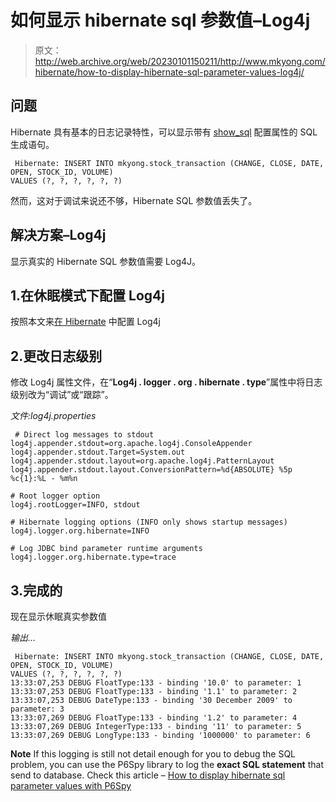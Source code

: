 # 如何显示 hibernate sql 参数值–Log4j

> 原文：<http://web.archive.org/web/20230101150211/http://www.mkyong.com/hibernate/how-to-display-hibernate-sql-parameter-values-log4j/>

## 问题

Hibernate 具有基本的日志记录特性，可以显示带有 [show_sql](http://web.archive.org/web/20220618160333/http://www.mkyong.com/hibernate/hibernate-display-generated-sql-to-console-show_sql-format_sql-and-use_sql_comments/) 配置属性的 SQL 生成语句。

```
 Hibernate: INSERT INTO mkyong.stock_transaction (CHANGE, CLOSE, DATE, OPEN, STOCK_ID, VOLUME) 
VALUES (?, ?, ?, ?, ?, ?) 
```

然而，这对于调试来说还不够，Hibernate SQL 参数值丢失了。

## 解决方案–Log4j

显示真实的 Hibernate SQL 参数值需要 Log4J。

## 1.在休眠模式下配置 Log4j

按照本文来[在 Hibernate](http://web.archive.org/web/20220618160333/http://www.mkyong.com/hibernate/how-to-configure-log4j-in-hibernate-project/) 中配置 Log4j

## 2.更改日志级别

修改 Log4j 属性文件，在“**Log4j . logger . org . hibernate . type**”属性中将日志级别改为“调试”或“跟踪”。

*文件:log4j.properties*

```
 # Direct log messages to stdout
log4j.appender.stdout=org.apache.log4j.ConsoleAppender
log4j.appender.stdout.Target=System.out
log4j.appender.stdout.layout=org.apache.log4j.PatternLayout
log4j.appender.stdout.layout.ConversionPattern=%d{ABSOLUTE} %5p %c{1}:%L - %m%n

# Root logger option
log4j.rootLogger=INFO, stdout

# Hibernate logging options (INFO only shows startup messages)
log4j.logger.org.hibernate=INFO

# Log JDBC bind parameter runtime arguments
log4j.logger.org.hibernate.type=trace 
```

## 3.完成的

现在显示休眠真实参数值

*输出…*

```
 Hibernate: INSERT INTO mkyong.stock_transaction (CHANGE, CLOSE, DATE, OPEN, STOCK_ID, VOLUME) 
VALUES (?, ?, ?, ?, ?, ?)
13:33:07,253 DEBUG FloatType:133 - binding '10.0' to parameter: 1
13:33:07,253 DEBUG FloatType:133 - binding '1.1' to parameter: 2
13:33:07,253 DEBUG DateType:133 - binding '30 December 2009' to parameter: 3
13:33:07,269 DEBUG FloatType:133 - binding '1.2' to parameter: 4
13:33:07,269 DEBUG IntegerType:133 - binding '11' to parameter: 5
13:33:07,269 DEBUG LongType:133 - binding '1000000' to parameter: 6 
```

**Note**
If this logging is still not detail enough for you to debug the SQL problem, you can use the P6Spy library to log the **exact SQL statement** that send to database. Check this article – [How to display hibernate sql parameter values with P6Spy](http://web.archive.org/web/20220618160333/http://www.mkyong.com/hibernate/how-to-display-hibernate-sql-parameter-values-solution/)<input type="hidden" id="mkyong-current-postId" value="2673">